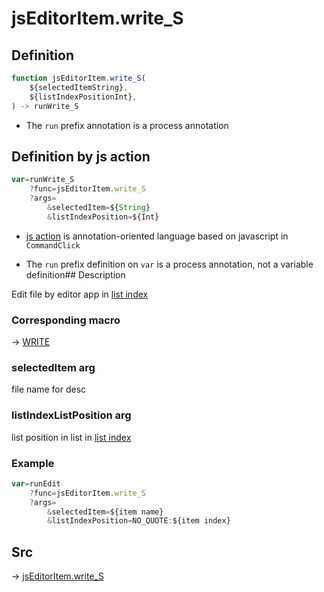 # jsEditorItem.write_S

## Definition

```js.js
function jsEditorItem.write_S(
	${selectedItemString},
	${listIndexPositionInt},
) -> runWrite_S
```

- The `run` prefix annotation is a process annotation
## Definition by js action

```js.js
var=runWrite_S
	?func=jsEditorItem.write_S
	?args=
		&selectedItem=${String}
		&listIndexPosition=${Int}
```

- [js action](#) is annotation-oriented language based on javascript in `CommandClick`

- The `run` prefix definition on `var` is a process annotation, not a variable definition## Description

Edit file by editor app in [list index](https://github.com/puutaro/CommandClick/blob/master/md/developer/configs/listIndexConfig.md)

### Corresponding macro

-> [WRITE](https://github.com/puutaro/CommandClick/blob/master/md/developer/js_action/js_action_macro_for_list_index.md#write)

### selectedItem arg

file name for desc

 ### listIndexListPosition arg

list position in list in [list index](https://github.com/puutaro/CommandClick/blob/master/md/developer/configs/listIndexConfig.md)


### Example

```js.js
var=runEdit
    ?func=jsEditorItem.write_S
    ?args=
        &selectedItem=${item name}
        &listIndexPosition=NO_QUOTE:${item index}

```



## Src

-> [jsEditorItem.write_S](https://github.com/puutaro/CommandClick/blob/master/app/src/main/java/com/puutaro/commandclick/fragment_lib/terminal_fragment/js_interface/list_index/JsEditorItem.kt#L75)


